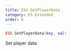```yaml
---
title: ESX.SetPlayerData
category: ES Extended
order: 6
---
```


```lua
ESX.SetPlayerData(key, val)
```

Set player data

